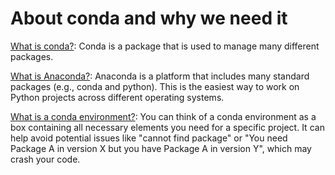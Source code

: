 # About conda and why we need it


[What is conda?](https://conda.io/docs/): Conda is a package that is used to manage many different packages.

[What is Anaconda?](https://www.anaconda.com/what-is-anaconda/): Anaconda is a platform that includes many standard packages (e.g., conda and python). This is the easiest way to work on Python projects across different operating systems. 

[What is a conda environment?](https://conda.io/docs/user-guide/concepts.html#conda-environments): You can think of a conda environment as a box containing all necessary elements you need for a specific project. It can help avoid potential issues like "cannot find package" or "You need Package A in version X but you have Package A in version Y", which may crash your code. 